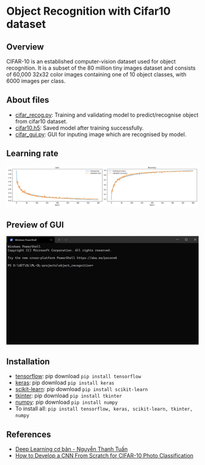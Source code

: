 # Object Recognition with Cifar10 dataset  
## Overview  
CIFAR-10  is an established computer-vision dataset used for object recognition. It is a subset of the 80 million tiny images dataset and consists of 60,000 32x32 color images containing one of 10 object classes, with 6000 images per class.  

## About files  
- [cifar_recog.py](https://github.com/thanhtvt/ML-DL-projects/blob/main/object_recognition/cifar_recog.py): Training and validating model to predict/recognise object from cifar10 dataset.
- [cifar10.h5](https://github.com/thanhtvt/ML-DL-projects/blob/main/object_recognition/cifar10.h5): Saved model after training successfully.
- [cifar_gui.py](https://github.com/thanhtvt/ML-DL-projects/blob/main/object_recognition/cifar_gui.py): GUI for inputing image which are recognised by model.  

## Learning rate  
![Learning rate of model](https://github.com/thanhtvt/ML-DL-projects/blob/main/object_recognition/Learning%20rate.png)

## Preview of GUI  
![GUI](./gui.gif)  
  
## Installation
- [tensorflow](https://www.tensorflow.org/): pip download `pip install tensorflow`
- [keras](https://keras.io/): pip download `pip install keras`
- [scikit-learn](https://scikit-learn.org/): pip download `pip install scikit-learn`
- [tkinter](https://docs.python.org/3/library/tkinter.html): pip download `pip install tkinter`
- [numpy](https://numpy.org/): pip download `pip install numpy`
- To install all: `pip install tensorflow, keras, scikit-learn, tkinter, numpy`
  
## References
- [Deep Learning cơ bản - Nguyễn Thanh Tuấn](https://drive.google.com/file/d/1lNjzISABdoc7SRq8tg-xkCRRZRABPCKi/view)
- [How to Develop a CNN From Scratch for CIFAR-10 Photo Classification](https://machinelearningmastery.com/how-to-develop-a-cnn-from-scratch-for-cifar-10-photo-classification/)
